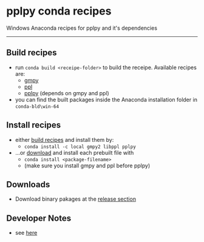 # pplpy conda recipes

Windows Anaconda recipes for pplpy and it's dependencies

----

## Build recipes

* run `conda build <receipe-folder>` to build the receipe. Available recipes are:
    * [gmpy](gmpy/)
    * [ppl](ppl/)
    * [pplpy](pplpy/) (depends on gmpy and ppl)
* you can find the built packages inside the Anaconda installation folder in `conda-bld\win-64`

## Install recipes

* either [build recipes](#build-recipes) and install them by:
    * `conda install -c local gmpy2 libppl pplpy`
*  …or [download](#downloads) and install each prebuilt file with
    * `conda install <package-filename>`
    * (make sure you install gmpy and ppl before pplpy)

## Downloads

* Download binary pakages at the [release section](https://github.com/antielektron/pplpy_conda_recipes/releases)

## Developer Notes

* see [here](developer_notes.md)  


